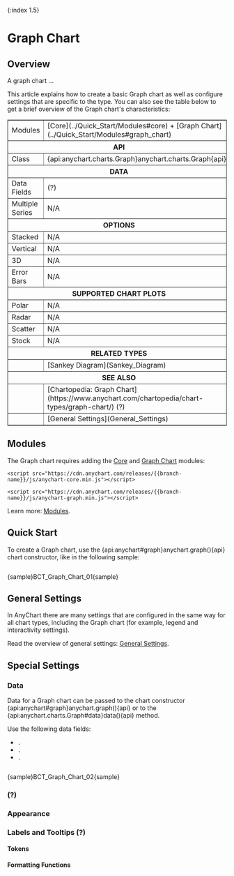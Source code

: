 {:index 1.5}
# Graph Chart

## Overview

A graph chart ...

This article explains how to create a basic Graph chart as well as configure settings that are specific to the type. You can also see the table below to get a brief overview of the Graph chart's characteristics:

<table border="1" class="seriesTABLE">
<tr><td>Modules</td><td>[Core](../Quick_Start/Modules#core) + [Graph Chart](../Quick_Start/Modules#graph_chart)</td></tr>
<tr><th colspan=2>API</th></tr>
<tr><td>Class</td><td>{api:anychart.charts.Graph}anychart.charts.Graph{api}</td></tr>
<tr><th colspan=2>DATA</th></tr>
<tr><td>Data Fields</td><td>(?)</td></tr>
<tr><td>Multiple Series</td><td>N/A</td></tr>
<tr><th colspan=2>OPTIONS</th></tr>
<tr><td>Stacked</td><td>N/A</td></tr>
<tr><td>Vertical</td><td>N/A</td></tr>
<tr><td>3D</td><td>N/A</td></tr>
<tr><td>Error Bars</td><td>N/A</td></tr>
<tr><th colspan=2>SUPPORTED CHART PLOTS</th></tr>
<tr><td>Polar</td><td>N/A</td></tr>
<tr><td>Radar</td><td>N/A</td></tr>
<tr><td>Scatter</td><td>N/A</td></tr>
<tr><td>Stock</td><td>N/A</td></tr>
<tr><th colspan=2>RELATED TYPES</th></tr>
<tr><td></td><td>[Sankey Diagram](Sankey_Diagram)</td></tr>
<tr><th colspan=2>SEE ALSO</th></tr>
<tr><td></td><td>[Chartopedia: Graph Chart](https://www.anychart.com/chartopedia/chart-types/graph-chart/) (?)</td></tr>
<tr><td></td><td>[General Settings](General_Settings)</td></tr>
</table>

## Modules

The Graph chart requires adding the [Core](../Quick_Start/Modules#core) and [Graph Chart](../Quick_Start/Modules#graph_chart) modules:

```
<script src="https://cdn.anychart.com/releases/{{branch-name}}/js/anychart-core.min.js"></script>
```

```
<script src="https://cdn.anychart.com/releases/{{branch-name}}/js/anychart-graph.min.js"></script>
```

Learn more: [Modules](../Quick_Start/Modules).

## Quick Start

To create a Graph chart, use the {api:anychart#graph}anychart.graph(){api} chart constructor, like in the following sample:

```

```


{sample}BCT\_Graph\_Chart\_01{sample}

## General Settings

In AnyChart there are many settings that are configured in the same way for all chart types, including the Graph chart (for example, legend and interactivity settings).

Read the overview of general settings: [General Settings](General_Settings).

## Special Settings

### Data

Data for a Graph chart can be passed to the chart constructor {api:anychart#graph}anychart.graph(){api} or to the {api:anychart.charts.Graph#data}data(){api} method.

Use the following data fields:

* `.`
* `.`
* `.`


```

```

{sample}BCT\_Graph\_Chart\_02{sample}

### (?)

### Appearance

### Labels and Tooltips (?)

#### Tokens

#### Formatting Functions